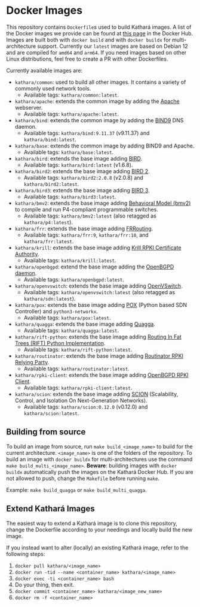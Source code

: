 # Docker Images

This repository contains `Dockerfile`s used to build Kathará images. A list of the Docker images we provide can be found at [this page](https://hub.docker.com/u/kathara/) in the Docker Hub.
Images are built both with `docker build` and with `docker buildx` for multi-architecture support.
Currently our `latest` images are based on Debian 12 and are compiled for `amd64` and `arm64`.
If you need images based on other Linux distributions, feel free to create a PR with other Dockerfiles.

Currently available images are:
- `kathara/common`: used to build all other images. It contains a variety of commonly used network tools.
    - Available tags: `kathara/common:latest`.
- `kathara/apache`: extends the common image by adding the [Apache](https://httpd.apache.org) webserver.
    - Available tags: `kathara/apache:latest`.
- `kathara/bind`: extends the common image by adding the [BIND9](https://bind9.net) DNS daemon.
    - Available tags: `kathara/bind:9.11.37` (v9.11.37) and `kathara/bind:latest`.
- `kathara/base`: extends the common image by adding BIND9 and Apache.
    - Available tags: `kathara/base:latest`.
- `kathara/bird`: extends the base image adding [BIRD](https://bird.network.cz/).
    - Available tags: `kathara/bird:latest` (v1.6.8).
- `kathara/bird2`: extends the base image adding [BIRD 2](https://bird.network.cz/).
    - Available tags: `kathara/bird2:2.0.8` (v2.0.8) and `kathara/bird2:latest`.
- `kathara/bird3`: extends the base image adding [BIRD 3](https://bird.network.cz/).
    - Available tags: `kathara/bird3:latest`.
- `kathara/bmv2`: extends the base image adding [Behavioral Model (bmv2)](https://github.com/p4lang/behavioral-model) to compile and run P4-compliant programmable switches.
    - Available tags: `kathara/bmv2:latest` (also retagged as `kathara/p4:latest`).
- `kathara/frr`: extends the base image adding [FRRouting](https://frrouting.org/).
    - Available tags: `kathara/frr:9`, `kathara/frr:10`, and `kathara/frr:latest`.
- `kathara/krill`: extends the base image adding [Krill RPKI Certificate Authority](https://www.nlnetlabs.nl/projects/rpki/krill/).
    - Available tags: `kathara/krill:latest`.
- `kathara/openbgpd`: extend the base image adding the [OpenBGPD daemon](https://www.openbgpd.org/).
    - Available tags: `kathara/openbgpd:latest`.
- `kathara/openvswitch`: extends the base image adding [OpenVSwitch](https://www.openvswitch.org/).
    - Available tags: `kathara/openvswitch:latest` (also retagged as `kathara/sdn:latest`).
- `kathara/pox`: extends the base image adding [POX](https://github.com/noxrepo/pox) (Python based SDN Controller) and `python3-networkx`.
    - Available tags: `kathara/pox:latest`.
- `kathara/quagga`: extends the base image adding [Quagga](https://www.nongnu.org/quagga/).
    - Available tags: `kathara/quagga:latest`.
- `kathara/rift-python`: extends the base image adding [Routing In Fat Trees (RIFT) Python Implementation](https://github.com/brunorijsman/rift-python).
    - Available tags: `kathara/rift-python:latest`.
- `kathara/routinator`: extends the base image adding [Routinator RPKI Relying Party](https://www.nlnetlabs.nl/projects/rpki/routinator/).
    - Available tags: `kathara/routinator:latest`.
- `kathara/rpki-client`: extends the base image adding [OpenBGPD RPKI Client](https://www.rpki-client.org).
    - Available tags: `kathara/rpki-client:latest`.
- `kathara/scion`: extends the base image adding [SCION](https://scion-architecture.net) (Scalability, Control, and Isolation On Next-Generation Networks).
    - Available tags: `kathara/scion:0.12.0` (v0.12.0) and `kathara/scion:latest`.

## Building from source
To build an image from source, run `make build_<image_name>` to build for the current architecture. `<image_name>` is one of the folders of the repository.
To build an image with `docker buildx` for multi-architectures use the command `make build_multi_<image_name>`.
**Beware**: building images with `docker buildx` automatically push the images on the Kathará Docker Hub. If you are not allowed to push, change the `Makefile` before running `make`.

Example: `make build_quagga` or `make build_multi_quagga`.

## Extend Kathará Images

The easiest way to extend a Kathará image is to clone this repository, change the Dockerfile according to your needings and locally build the new image.

If you instead want to alter (locally) an existing Kathará image, refer to the following steps:
1. `docker pull kathara/<image_name>`
2. `docker run -tid --name <container_name> kathara/<image_name>`
3. `docker exec -ti <container_name> bash`
4. Do your thing, then exit.
5. `docker commit <container_name> kathara/<image_new_name>`
6. `docker rm -f <container_name>`

